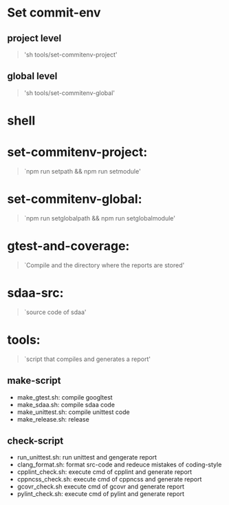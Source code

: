 # Set commit-env
## project level
> 'sh tools/set-commitenv-project'
## global level
> 'sh tools/set-commitenv-global'

# shell
# set-commitenv-project:
> `npm run setpath && npm run setmodule'

# set-commitenv-global:
> `npm run setglobalpath && npm run setglobalmodule'

# gtest-and-coverage: 
> `Compile and the directory where the reports are stored'

# sdaa-src: 
> `source code of sdaa'

# tools: 
> `script that compiles and generates a report'

## make-script
- make_gtest.sh: compile googltest
- make_sdaa.sh: compile sdaa code
- make_unittest.sh: compile unittest code
- make_release.sh: release

## check-script
- run_unittest.sh: run unittest and gengerate report
- clang_format.sh: format src-code and redeuce mistakes of coding-style 
- cpplint_check.sh: execute cmd of cpplint and generate report
- cppncss_check.sh: execute cmd of cppncss and generate report
- gcovr_check.sh execute cmd of gcovr and generate report
- pylint_check.sh: execute cmd of pylint and generate report
